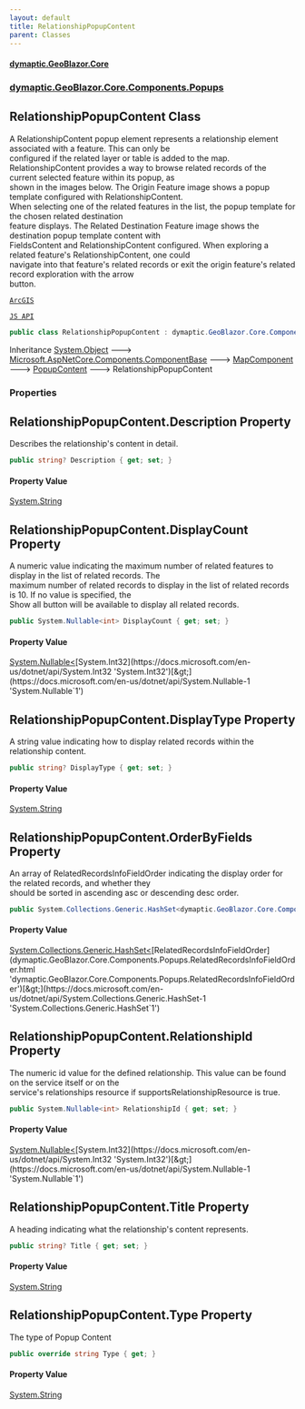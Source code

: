 ```yaml
---
layout: default
title: RelationshipPopupContent
parent: Classes
---
```

#### [dymaptic.GeoBlazor.Core](index.html 'index')
### [dymaptic.GeoBlazor.Core.Components.Popups](index.html#dymaptic.GeoBlazor.Core.Components.Popups 'dymaptic.GeoBlazor.Core.Components.Popups')

## RelationshipPopupContent Class

A RelationshipContent popup element represents a relationship element associated with a feature. This can only be  
configured if the related layer or table is added to the map.  
RelationshipContent provides a way to browse related records of the current selected feature within its popup, as  
shown in the images below. The Origin Feature image shows a popup template configured with RelationshipContent.  
When selecting one of the related features in the list, the popup template for the chosen related destination  
feature displays. The Related Destination Feature image shows the destination popup template content with  
FieldsContent and RelationshipContent configured. When exploring a related feature's RelationshipContent, one could  
navigate into that feature's related records or exit the origin feature's related record exploration with the arrow  
button.  
<a target="_blank" href="https://developers.arcgis.com/javascript/latest/api-reference/esri-popup-content-RelationshipContent.html">  
    ArcGIS  
    JS API  
</a>

```csharp
public class RelationshipPopupContent : dymaptic.GeoBlazor.Core.Components.Popups.PopupContent
```

Inheritance [System.Object](https://docs.microsoft.com/en-us/dotnet/api/System.Object 'System.Object') &#129106; [Microsoft.AspNetCore.Components.ComponentBase](https://docs.microsoft.com/en-us/dotnet/api/Microsoft.AspNetCore.Components.ComponentBase 'Microsoft.AspNetCore.Components.ComponentBase') &#129106; [MapComponent](dymaptic.GeoBlazor.Core.Components.MapComponent.html 'dymaptic.GeoBlazor.Core.Components.MapComponent') &#129106; [PopupContent](dymaptic.GeoBlazor.Core.Components.Popups.PopupContent.html 'dymaptic.GeoBlazor.Core.Components.Popups.PopupContent') &#129106; RelationshipPopupContent
### Properties

<a name='dymaptic.GeoBlazor.Core.Components.Popups.RelationshipPopupContent.Description'></a>

## RelationshipPopupContent.Description Property

Describes the relationship's content in detail.

```csharp
public string? Description { get; set; }
```

#### Property Value
[System.String](https://docs.microsoft.com/en-us/dotnet/api/System.String 'System.String')

<a name='dymaptic.GeoBlazor.Core.Components.Popups.RelationshipPopupContent.DisplayCount'></a>

## RelationshipPopupContent.DisplayCount Property

A numeric value indicating the maximum number of related features to display in the list of related records. The  
maximum number of related records to display in the list of related records is 10. If no value is specified, the  
Show all button will be available to display all related records.

```csharp
public System.Nullable<int> DisplayCount { get; set; }
```

#### Property Value
[System.Nullable&lt;](https://docs.microsoft.com/en-us/dotnet/api/System.Nullable-1 'System.Nullable`1')[System.Int32](https://docs.microsoft.com/en-us/dotnet/api/System.Int32 'System.Int32')[&gt;](https://docs.microsoft.com/en-us/dotnet/api/System.Nullable-1 'System.Nullable`1')

<a name='dymaptic.GeoBlazor.Core.Components.Popups.RelationshipPopupContent.DisplayType'></a>

## RelationshipPopupContent.DisplayType Property

A string value indicating how to display related records within the relationship content.

```csharp
public string? DisplayType { get; set; }
```

#### Property Value
[System.String](https://docs.microsoft.com/en-us/dotnet/api/System.String 'System.String')

<a name='dymaptic.GeoBlazor.Core.Components.Popups.RelationshipPopupContent.OrderByFields'></a>

## RelationshipPopupContent.OrderByFields Property

An array of RelatedRecordsInfoFieldOrder indicating the display order for the related records, and whether they  
should be sorted in ascending asc or descending desc order.

```csharp
public System.Collections.Generic.HashSet<dymaptic.GeoBlazor.Core.Components.Popups.RelatedRecordsInfoFieldOrder> OrderByFields { get; set; }
```

#### Property Value
[System.Collections.Generic.HashSet&lt;](https://docs.microsoft.com/en-us/dotnet/api/System.Collections.Generic.HashSet-1 'System.Collections.Generic.HashSet`1')[RelatedRecordsInfoFieldOrder](dymaptic.GeoBlazor.Core.Components.Popups.RelatedRecordsInfoFieldOrder.html 'dymaptic.GeoBlazor.Core.Components.Popups.RelatedRecordsInfoFieldOrder')[&gt;](https://docs.microsoft.com/en-us/dotnet/api/System.Collections.Generic.HashSet-1 'System.Collections.Generic.HashSet`1')

<a name='dymaptic.GeoBlazor.Core.Components.Popups.RelationshipPopupContent.RelationshipId'></a>

## RelationshipPopupContent.RelationshipId Property

The numeric id value for the defined relationship. This value can be found on the service itself or on the  
service's relationships resource if supportsRelationshipResource is true.

```csharp
public System.Nullable<int> RelationshipId { get; set; }
```

#### Property Value
[System.Nullable&lt;](https://docs.microsoft.com/en-us/dotnet/api/System.Nullable-1 'System.Nullable`1')[System.Int32](https://docs.microsoft.com/en-us/dotnet/api/System.Int32 'System.Int32')[&gt;](https://docs.microsoft.com/en-us/dotnet/api/System.Nullable-1 'System.Nullable`1')

<a name='dymaptic.GeoBlazor.Core.Components.Popups.RelationshipPopupContent.Title'></a>

## RelationshipPopupContent.Title Property

A heading indicating what the relationship's content represents.

```csharp
public string? Title { get; set; }
```

#### Property Value
[System.String](https://docs.microsoft.com/en-us/dotnet/api/System.String 'System.String')

<a name='dymaptic.GeoBlazor.Core.Components.Popups.RelationshipPopupContent.Type'></a>

## RelationshipPopupContent.Type Property

The type of Popup Content

```csharp
public override string Type { get; }
```

#### Property Value
[System.String](https://docs.microsoft.com/en-us/dotnet/api/System.String 'System.String')
